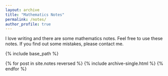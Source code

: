```yaml
---
layout: archive
title: "Mathematics Notes"
permalink: /notes/
author_profile: true
---
```


I love writing and there are some mathematics notes. Feel free to use these notes. If you find out some mistakes, please contact me.



{% include base_path %}

{% for post in site.notes reversed %}
  {% include archive-single.html %}
{% endfor %}
